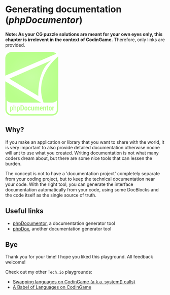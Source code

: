 # Generating documentation (_phpDocumentor_)

__Note: As your CG puzzle solutions are meant for your own eyes only, this chapter is irrelevent in the context of CodinGame.__ Therefore, only links are provided.

![phpDocumentor logo](../pic/phpdocumentor-logo.png)

## Why?

If you make an application or library that you want to share with the world, it is very important to also provide detailed documentation otherwise noone will ant to use what you created. Writing documentation is not what many coders dream about, but there are some nice tools that can lessen the burden.

The concept is not to have a 'documentation project' completely separate from your coding project, but to keep the technical documentation near your code. With the right tool, you can generate the interface documentation automatically from your code, using some DocBlocks and the code itself as the single source of truth.

## Useful links

* [phpDocumentor](https://www.phpdoc.org/), a documentation generator tool
* [phpDox](https://phpdox.net/), another documentation generator tool

## Bye

Thank you for your time! I hope you liked this playground. All feedback welcome!

Check out my other `Tech.io` playgrounds:

* [Swapping languages on CodinGame (a.k.a. system() calls)](https://www.codingame.com/playgrounds/59982/swapping-languages-on-codingame-a-k-a--system-calls/intro)
* [A Babel of Languages on CodinGame](https://www.codingame.com/playgrounds/56997/a-babel-of-languages-on-codingame/intro)

